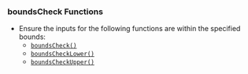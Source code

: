 ### boundsCheck Functions

* Ensure the inputs for the following functions are within the specified bounds:
	* [`boundsCheck()`](./010-boundsCheck.sql)
	* [`boundsCheckLower()`](./010-boundsCheckLower.sql)
	* [`boundsCheckUpper()`](./010-boundsCheckUpper.sql)


